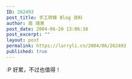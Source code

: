 ```yaml
---
ID: 262493
post_title: 手工转移 Blog 资料
author: 南 靖男
post_date: 2004-06-20 13:06:38
post_excerpt: ""
layout: post
permalink: https://larryli.cn/2004/06/262493
published: true
---
```

:P 好累，不过也值得！